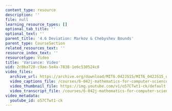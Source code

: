```yaml
---
content_type: resource
description: ''
file: null
learning_resource_types: []
optional_tab_title: ''
optional_text: ''
parent_title: '4.6 Deviation: Markov & Chebyshev Bounds'
parent_type: CourseSection
related_resources_text: ''
resource_index_text: ''
resourcetype: Video
title: 'Variance: Video'
uid: 2c8ba720-c9ae-5e4a-7838-1e6c530524c8
video_files:
  archive_url: https://archive.org/download/MIT6.042JS15/MIT6_042JS15_deviationvariance_video_ipod.mp4
  video_captions_file: /courses/6-042j-mathematics-for-computer-science-spring-2015/a8770afc5a935a8a9e2a8220f4da2526_o57CTwt1-ck.vtt
  video_thumbnail_file: https://img.youtube.com/vi/o57CTwt1-ck/default.jpg
  video_transcript_file: /courses/6-042j-mathematics-for-computer-science-spring-2015/50b0e53151ed1e490abec02a5b204864_o57CTwt1-ck.pdf
video_metadata:
  youtube_id: o57CTwt1-ck
---
```

